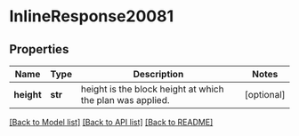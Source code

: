 # InlineResponse20081

## Properties
Name | Type | Description | Notes
------------ | ------------- | ------------- | -------------
**height** | **str** | height is the block height at which the plan was applied. | [optional] 

[[Back to Model list]](../README.md#documentation-for-models) [[Back to API list]](../README.md#documentation-for-api-endpoints) [[Back to README]](../README.md)

